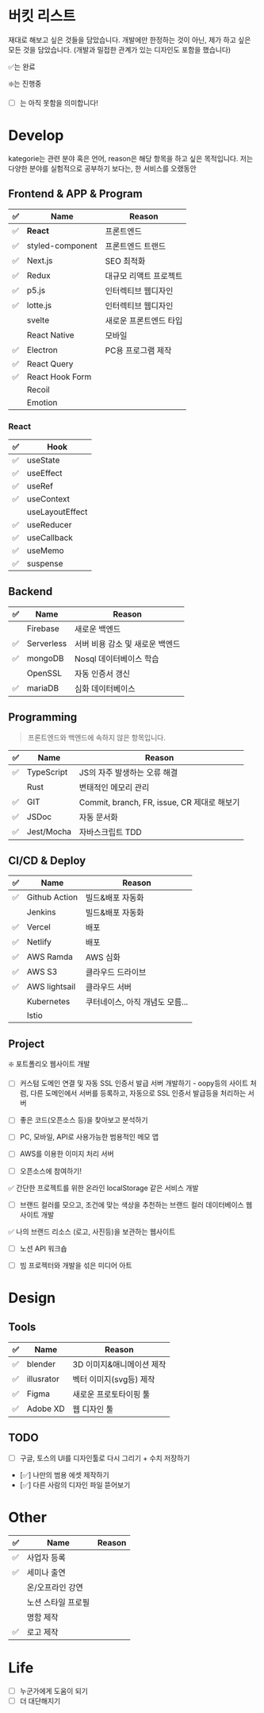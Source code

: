 # 버킷 리스트
재대로 해보고 싶은 것들을 담았습니다.
개발에만 한정하는 것이 아닌, 제가 하고 싶은 모든 것을 담았습니다. (개발과 밀접한 관계가 있는 디자인도 포함을 했습니다)

✅는 완료

❇️는 진행중

- [ ] 는 아직 못함을 의미합니다!

# Develop
kategorie는 관련 분야 혹은 언어, reason은 해당 항목을 하고 싶은 목적입니다. 저는 다양한 분야를 실험적으로 공부하기 보다는, 한 서비스를 오랬동안 

## Frontend & APP & Program
|✅|Name|Reason|
|-|-|-|
|✅|**React**|프론트엔드|
|✅|styled-component|프론트엔드 트랜드|
|✅|Next.js|SEO 최적화|
|✅|Redux|대규모 리액트 프로젝트|
|✅|p5.js|인터렉티브 웹디자인|
|✅|lotte.js|인터렉티브 웹디자인|
||svelte|새로운 프론트엔드 타입|
||React Native|모바일|
|✅|Electron|PC용 프로그램 제작|
|✅|React Query|
|✅|React Hook Form|
||Recoil|
||Emotion|

### React
|✅|Hook|
|-|-|
|✅|useState|
|✅|useEffect|
|✅|useRef|
|✅|useContext|
||useLayoutEffect|
|✅|useReducer|
|✅|useCallback|
|✅|useMemo|
|✅|suspense|


## Backend
|✅|Name|Reason|
|-|-|-|
||Firebase|새로운 백엔드|
|✅|Serverless|서버 비용 감소 및 새로운 백엔드|
|✅|mongoDB|Nosql 데이터베이스 학습|
||OpenSSL|자동 인증서 갱신|
|✅|mariaDB|심화 데이터베이스|

## Programming
> 프론트엔드와 백엔드에 속하지 않은 항목입니다.

|✅|Name|Reason|
|-|-|-|
|✅|TypeScript|JS의 자주 발생하는 오류 해결|
||Rust|변태적인 메모리 관리|
|✅|GIT|Commit, branch, FR, issue, CR 제대로 해보기|
|✅|JSDoc|자동 문서화|
|✅|Jest/Mocha|자바스크립트 TDD|

## CI/CD & Deploy
|✅|Name|Reason|
|-|-|-|
|✅|Github Action|빌드&배포 자동화|
||Jenkins|빌드&배포 자동화|
|✅|Vercel|배포|
|✅|Netlify|배포|
|✅|AWS Ramda|AWS 심화|
|✅|AWS S3|클라우드 드라이브|
|✅|AWS lightsail|클라우드 서버|
||Kubernetes|쿠터네이스, 아직 개념도 모름...|
||Istio||

## Project

❇️ 포트폴리오 웹사이트 개발

- [ ] 커스텀 도메인 연결 및 자동 SSL 인증서 발급 서버 개발하기 - 
oopy등의 사이트 처럼, 다른 도메인에서 서버를 등록하고, 자동으로 SSL 인증서 발급등을 처리하는 서버

- [ ] 좋은 코드(오픈소스 등)을 찾아보고 분석하기

- [ ] PC, 모바일, API로 사용가능한 범용적인 메모 앱

- [ ] AWS를 이용한 이미지 처리 서버

- [ ] 오픈소스에 참여하기!

✅ 간단한 프로젝트를 위한 온라인 localStorage 같은 서비스 개발

- [ ] 브랜드 컬러를 모으고, 조건에 맞는 색상을 추천하는 브랜드 컬러 데이터베이스 웹사이트 개발

✅ 나의 브랜드 리소스 (로고, 사진등)을 보관하는 웹사이트 

- [ ] 노션 API 워크숍

- [ ] 빔 프로젝터와 개발을 섞은 미디어 아트

# Design
## Tools
|✅|Name|Reason|
|-|-|-|
|✅|blender|3D 이미지&애니메이션 제작|
|✅|illusrator|벡터 이미지(svg등) 제작|
|✅|Figma|새로운 프로토타이핑 툴|
|✅|Adobe XD|웹 디자인 툴|

## TODO
- [ ] 구글, 토스의 UI를 디자인툴로 다시 그리기 + 수치 저장하기
- [✅] 나만의 범용 에셋 제작하기
- [✅] 다른 사람의 디자인 파일 뜯어보기

# Other
|✅|Name|Reason|
|-|-|-|
|✅|사업자 등록||
|✅|세미나 출연||
||온/오프라인 강연||
||노션 스타일 프로필||
||명함 제작|
|✅|로고 제작|

# Life
- [ ] 누군가에게 도움이 되기
- [ ] 더 대단해지기 
